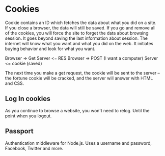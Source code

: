 # Cookies

Cookie contains an ID which fetches the data about what you did on a site. If you close a browser, the data will still be saved. If you go and remove all of the cookies, you will force the site to forget the data about browsing session. It goes beyond saving the last information about session. The internet will know what you want and what you did on the web. It initiates buying behavior and look for what you want.

Browser => Get
Server <= RES
Browser => POST (I want a computer) 
Server <= cookie (saved)

The next time you make a get request, the cookie will be sent to the server – the fortune cookie will be cracked, and the server will answer with HTML and CSS.

## Log In cookies

As you continue to browse a website, you won't need to relog. Until the point when you logout.

## Passport

Authentication middleware for Node.js. Uses a username and password, Facebook, Twitter and more.
